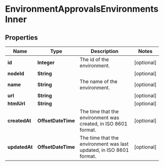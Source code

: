 

# EnvironmentApprovalsEnvironmentsInner


## Properties

| Name | Type | Description | Notes |
|------------ | ------------- | ------------- | -------------|
|**id** | **Integer** | The id of the environment. |  [optional] |
|**nodeId** | **String** |  |  [optional] |
|**name** | **String** | The name of the environment. |  [optional] |
|**url** | **String** |  |  [optional] |
|**htmlUrl** | **String** |  |  [optional] |
|**createdAt** | **OffsetDateTime** | The time that the environment was created, in ISO 8601 format. |  [optional] |
|**updatedAt** | **OffsetDateTime** | The time that the environment was last updated, in ISO 8601 format. |  [optional] |



